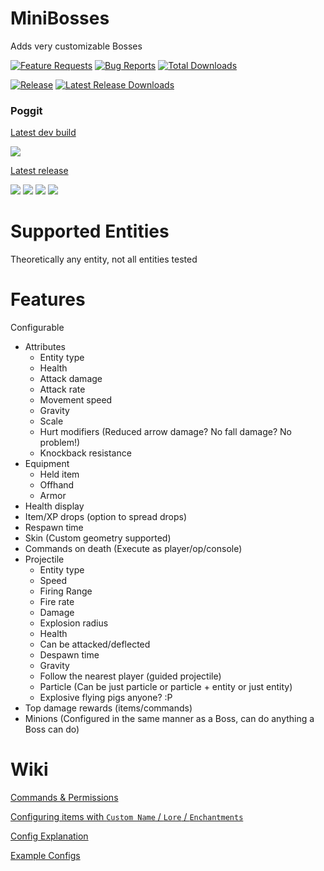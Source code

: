 # MiniBosses

Adds very customizable Bosses

[![Feature Requests](https://img.shields.io/github/issues-raw/diamond-gold/MiniBosses/Feature%20Request?label=Feature%20Requests&logo=github&style=for-the-badge)](https://github.com/diamond-gold/MiniBosses/issues)
[![Bug Reports](https://img.shields.io/github/issues-raw/diamond-gold/MiniBosses/bug?label=Bug%20Reports&logo=github&style=for-the-badge)](https://github.com/diamond-gold/MiniBosses/issues)
[![Total Downloads](https://img.shields.io/github/downloads/diamond-gold/MiniBosses/total?style=for-the-badge&logo=github)](https://github.com/diamond-gold/MiniBosses/releases)

[![Release](https://img.shields.io/github/release/diamond-gold/MiniBosses?style=for-the-badge&logo=github)](https://github.com/diamond-gold/MiniBosses/releases/latest)
[![Latest Release Downloads](https://img.shields.io/github/downloads/diamond-gold/MiniBosses/latest/total?style=for-the-badge&logo=github)](https://github.com/diamond-gold/MiniBosses/releases/latest)

### Poggit

[Latest dev build](https://poggit.pmmp.io/ci/diamond-gold/MiniBosses/~)

[![](https://poggit.pmmp.io/ci.shield/diamond-gold/MiniBosses/MiniBosses?style=for-the-badge)](https://poggit.pmmp.io/ci/diamond-gold/MiniBosses/~)

[Latest release](https://poggit.pmmp.io/get/MiniBosses/)

[![](https://poggit.pmmp.io/shield.api/MiniBosses?style=for-the-badge)](https://poggit.pmmp.io/p/MiniBosses)
[![](https://poggit.pmmp.io/shield.downloads/MiniBosses?style=for-the-badge)](https://poggit.pmmp.io/p/MiniBosses)
[![](https://poggit.pmmp.io/shield.downloads.total/MiniBosses?style=for-the-badge)](https://poggit.pmmp.io/p/MiniBosses)
[![](https://poggit.pmmp.io/shield.state/MiniBosses?style=for-the-badge)](https://poggit.pmmp.io/p/MiniBosses)

# Supported Entities
Theoretically any entity, not all entities tested

# Features
Configurable
* Attributes
  * Entity type
  * Health
  * Attack damage
  * Attack rate
  * Movement speed
  * Gravity
  * Scale
  * Hurt modifiers (Reduced arrow damage? No fall damage? No problem!)
  * Knockback resistance
* Equipment
  * Held item
  * Offhand
  * Armor
* Health display
* Item/XP drops (option to spread drops)
* Respawn time
* Skin (Custom geometry supported)
* Commands on death (Execute as player/op/console)
* Projectile
  * Entity type
  * Speed
  * Firing Range
  * Fire rate
  * Damage
  * Explosion radius
  * Health
  * Can be attacked/deflected
  * Despawn time
  * Gravity
  * Follow the nearest player (guided projectile)
  * Particle (Can be just particle or particle + entity or just entity)
  * Explosive flying pigs anyone? :P
* Top damage rewards (items/commands)
* Minions (Configured in the same manner as a Boss, can do anything a Boss can do)

# Wiki
[Commands & Permissions](https://github.com/diamond-gold/MiniBosses/wiki/Commands-&-Permissions)

[Configuring items with `Custom Name` / `Lore` / `Enchantments`](https://github.com/diamond-gold/MiniBosses/wiki/Configuring-items-with-Custom-Name---Lore---Enchantments)

[Config Explanation](https://github.com/diamond-gold/MiniBosses/wiki/Config-Explanation)

[Example Configs](https://github.com/diamond-gold/MiniBosses/wiki/Example-configs)
```